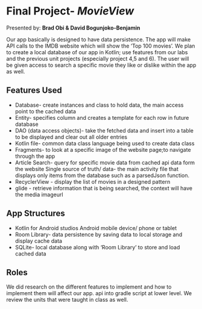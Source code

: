 # Final Project- *MovieView*
Presented by: **Brad Obi & David Bogunjoko-Benjamin**

Our app basically is designed to have data persistence. The app will make API calls to the IMDB website which will show the ‘Top 100 movies’.  We plan to create a local database of our app in Kotlin; use features from our labs and the previous unit projects (especially project 4,5 and 6). The user will be given access to search a specific movie they like or dislike within the app as well.

## Features Used
- Database- create instances and class to hold data, the main access point to the cached data
- Entity- specifies column and creates a template for each row in future database
- DAO (data access objects)- take the fetched data and insert into a table to be displayed and clear out all older entries
- Kotlin file- common data class language being used to create data class
- Fragments- to look at a specific image of the website page;to navigate through the app 
- Article Search- query for specific movie data from cached api data form the website Single source of truth/ data- the main activity file that displays only items from the database such as a parsedJson function.
- RecyclerView - display the list of movies in a designed pattern
- glide - retrieve information that is being searched, the context will have the media imageurl


## App Structures
- Kotlin for Android studios Android mobile device/ phone or tablet
- Room Library- data persistence by saving data to local storage and display cache data
- SQLite- local database along with ‘Room Library’ to store and load cached data


## Roles
We did research on the different features to implement and how to implement them will affect our app. api into gradle script at lower level. We review the units that were taught in class as well.
